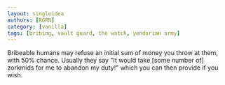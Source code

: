 ```yaml
---
layout: singleidea
authors: [RGRN]
category: [vanilla]
tags: [bribing, vault guard, the watch, yendorian army]
---
```

Bribeable humans may refuse an initial sum of money you throw at them, with 50%
chance. Usually they say "It would take [some number of] zorkmids for me to
abandon my duty!" which you can then provide if you wish.
